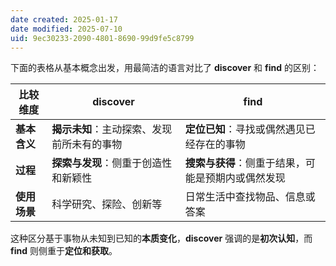 ```yaml
---
date created: 2025-01-17
date modified: 2025-07-10
uid: 9ec30233-2090-4801-8690-99d9fe5c8799
---
```


下面的表格从基本概念出发，用最简洁的语言对比了 **discover** 和 **find** 的区别：

|**比较维度**|**discover**|**find**|
|---|---|---|
|**基本含义**|**揭示未知**：主动探索、发现前所未有的事物|**定位已知**：寻找或偶然遇见已经存在的事物|
|**过程**|**探索与发现**：侧重于创造性和新颖性|**搜索与获得**：侧重于结果，可能是预期内或偶然发现|
|**使用场景**|科学研究、探险、创新等|日常生活中查找物品、信息或答案|

这种区分基于事物从未知到已知的**本质变化**，**discover** 强调的是**初次认知**，而 **find** 则侧重于**定位和获取**。
